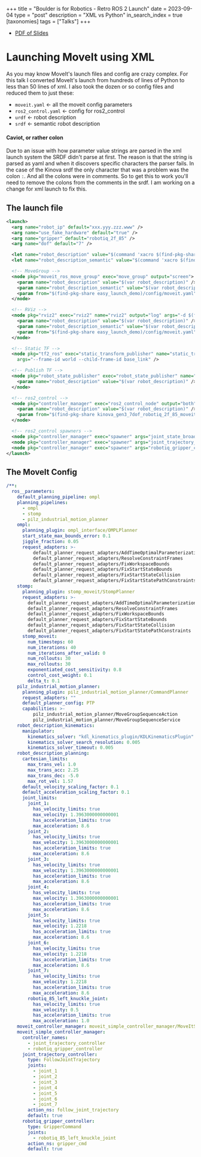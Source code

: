+++
title = "Boulder is for Robotics - Retro ROS 2 Launch"
date = 2023-09-04
type = "post"
description = "XML vs Python"
in_search_index = true
[taxonomies]
tags = ["Talks"]
+++

- [PDF of Slides](./easy-launch.pdf)

# Launching MoveIt using XML

As you may know MoveIt's launch files and config are crazy complex.
For this talk I converted MoveIt's launch from hundreds of lines of Python to less than 50 lines of xml.
I also took the dozen or so config files and reduced them to just these:

- `moveit.yaml` <- all the moveit config parameters
- `ros2_control.yaml` <- config for ros2_control
- `urdf` <- robot description
- `srdf` <- semantic robot description

#### Caviot, or rather colon

Due to an issue with how parameter value strings are parsed in the xml launch system the SRDF didn't parse at first.
The reason is that the string is parsed as yaml and when it discovers specific characters the parser fails.
In the case of the Kinova srdf the only character that was a problem was the colon `:`.
And all the colons were in comments.
So to get this to work you'll need to remove the colons from the comments in the srdf.
I am working on a change for xml launch to fix this.

## The launch file

```xml
<launch>
  <arg name="robot_ip" default="xxx.yyy.zzz.www" />
  <arg name="use_fake_hardware" default="true" />
  <arg name="gripper" default="robotiq_2f_85" />
  <arg name="dof" default="7" />

  <let name="robot_description" value="$(command 'xacro $(find-pkg-share kortex_description)/robots/gen3.xacro robot_ip:=$(var robot_ip) use_fake_hardware:=$(var use_fake_hardware) gripper:=$(var gripper) dof:=$(var dof)')" />
  <let name="robot_description_semantic" value="$(command 'xacro $(find-pkg-share kinova_gen3_7dof_robotiq_2f_85_moveit_config)/config/gen3.srdf')" />

  <!-- MoveGroup -->
  <node pkg="moveit_ros_move_group" exec="move_group" output="screen">
    <param name="robot_description" value="$(var robot_description)" />
    <param name="robot_description_semantic" value="$(var robot_description_semantic)" />
    <param from="$(find-pkg-share easy_launch_demo)/config/moveit.yaml" />
  </node>

  <!-- RViz -->
  <node pkg="rviz2" exec="rviz2" name="rviz2" output="log" args="-d $(find-pkg-share moveit2_tutorials)/launch/kinova_moveit_config_demo.rviz">
    <param name="robot_description" value="$(var robot_description)" />
    <param name="robot_description_semantic" value="$(var robot_description_semantic)" />
    <param from="$(find-pkg-share easy_launch_demo)/config/moveit.yaml" />
  </node>

  <!-- Static TF -->
  <node pkg="tf2_ros" exec="static_transform_publisher" name="static_transform_publisher" output="log"
    args="--frame-id world --child-frame-id base_link" />

  <!-- Publish TF -->
  <node pkg="robot_state_publisher" exec="robot_state_publisher" name="robot_state_publisher" output="both" >
    <param name="robot_description" value="$(var robot_description)" />
  </node>

  <!-- ros2_control -->
  <node pkg="controller_manager" exec="ros2_control_node" output="both" >
    <param name="robot_description" value="$(var robot_description)" />
    <param from="$(find-pkg-share kinova_gen3_7dof_robotiq_2f_85_moveit_config)/config/ros2_controllers.yaml" />
  </node>

  <!-- ros2_control spawners -->
  <node pkg="controller_manager" exec="spawner" args="joint_state_broadcaster -c /controller_manager" />
  <node pkg="controller_manager" exec="spawner" args="joint_trajectory_controller -c /controller_manager" />
  <node pkg="controller_manager" exec="spawner" args="robotiq_gripper_controller -c /controller_manager" />
</launch>
```

## The MoveIt Config

```yaml
/**:
  ros__parameters:
    default_planning_pipeline: ompl
    planning_pipelines:
      - ompl
      - stomp
      - pilz_industrial_motion_planner
    ompl:
      planning_plugin: ompl_interface/OMPLPlanner
      start_state_max_bounds_error: 0.1
      jiggle_fraction: 0.05
      request_adapters: >-
          default_planner_request_adapters/AddTimeOptimalParameterization
          default_planner_request_adapters/ResolveConstraintFrames
          default_planner_request_adapters/FixWorkspaceBounds
          default_planner_request_adapters/FixStartStateBounds
          default_planner_request_adapters/FixStartStateCollision
          default_planner_request_adapters/FixStartStatePathConstraints
    stomp:
      planning_plugin: stomp_moveit/StompPlanner
      request_adapters: >-
        default_planner_request_adapters/AddTimeOptimalParameterization
        default_planner_request_adapters/ResolveConstraintFrames
        default_planner_request_adapters/FixWorkspaceBounds
        default_planner_request_adapters/FixStartStateBounds
        default_planner_request_adapters/FixStartStateCollision
        default_planner_request_adapters/FixStartStatePathConstraints
      stomp_moveit:
        num_timesteps: 60
        num_iterations: 40
        num_iterations_after_valid: 0
        num_rollouts: 30
        max_rollouts: 30
        exponentiated_cost_sensitivity: 0.8
        control_cost_weight: 0.1
        delta_t: 0.1
    pilz_industrial_motion_planner:
      planning_plugin: pilz_industrial_motion_planner/CommandPlanner
      request_adapters: ""
      default_planner_config: PTP
      capabilities: >-
          pilz_industrial_motion_planner/MoveGroupSequenceAction
          pilz_industrial_motion_planner/MoveGroupSequenceService
    robot_description_kinematics:
      manipulator:
        kinematics_solver: "kdl_kinematics_plugin/KDLKinematicsPlugin"
        kinematics_solver_search_resolution: 0.005
        kinematics_solver_timeout: 0.005
    robot_description_planning:
      cartesian_limits:
        max_trans_vel: 1.0
        max_trans_acc: 2.25
        max_trans_dec: -5.0
        max_rot_vel: 1.57
      default_velocity_scaling_factor: 0.1
      default_acceleration_scaling_factor: 0.1
      joint_limits:
        joint_1:
          has_velocity_limits: true
          max_velocity: 1.3963000000000001
          has_acceleration_limits: true
          max_acceleration: 8.6
        joint_2:
          has_velocity_limits: true
          max_velocity: 1.3963000000000001
          has_acceleration_limits: true
          max_acceleration: 8.6
        joint_3:
          has_velocity_limits: true
          max_velocity: 1.3963000000000001
          has_acceleration_limits: true
          max_acceleration: 8.6
        joint_4:
          has_velocity_limits: true
          max_velocity: 1.3963000000000001
          has_acceleration_limits: true
          max_acceleration: 8.6
        joint_5:
          has_velocity_limits: true
          max_velocity: 1.2218
          has_acceleration_limits: true
          max_acceleration: 8.6
        joint_6:
          has_velocity_limits: true
          max_velocity: 1.2218
          has_acceleration_limits: true
          max_acceleration: 8.6
        joint_7:
          has_velocity_limits: true
          max_velocity: 1.2218
          has_acceleration_limits: true
          max_acceleration: 8.6
        robotiq_85_left_knuckle_joint:
          has_velocity_limits: true
          max_velocity: 0.5
          has_acceleration_limits: true
          max_acceleration: 1.0
    moveit_controller_manager: moveit_simple_controller_manager/MoveItSimpleControllerManager
    moveit_simple_controller_manager:
      controller_names:
        - joint_trajectory_controller
        - robotiq_gripper_controller
      joint_trajectory_controller:
        type: FollowJointTrajectory
        joints:
          - joint_1
          - joint_2
          - joint_3
          - joint_4
          - joint_5
          - joint_6
          - joint_7
        action_ns: follow_joint_trajectory
        default: true
      robotiq_gripper_controller:
        type: GripperCommand
        joints:
          - robotiq_85_left_knuckle_joint
        action_ns: gripper_cmd
        default: true
```
